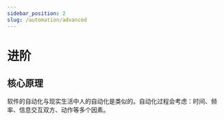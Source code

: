 ```yaml
---
sidebar_position: 2
slug: /automation/advanced
---
```


# 进阶

## 核心原理

软件的自动化与现实生活中人的自动化是类似的。自动化过程会考虑：时间、频率、信息交互双方、动作等多个因素。  